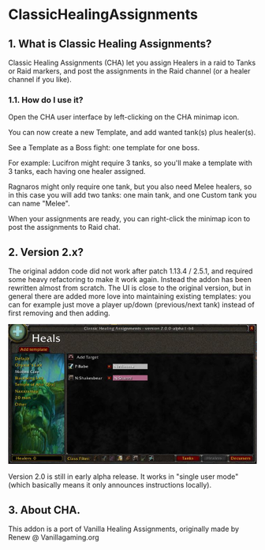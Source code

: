 # ClassicHealingAssignments

## 1. What is Classic Healing Assignments?
Classic Healing Assignments (CHA) let you assign Healers in a raid to Tanks or Raid markers, and post the assignments in the Raid channel (or a healer channel if you like).


### 1.1. How do I use it?
Open the CHA user interface by left-clicking on the CHA minimap icon.

You can now create a new Template, and add wanted tank(s) plus healer(s).

See a Template as a Boss fight: one template for one boss.

For example:
Lucifron might require 3 tanks, so you'll make a template with 3 tanks, each having one healer assigned.

Ragnaros might only require one tank, but you also need Melee healers, so in this case you will add two tanks: one main tank, and one Custom tank you can name "Melee".

When your assignments are ready, you can right-click the minimap icon to post the assignments to Raid chat.


## 2. Version 2.x?
The original addon code did not work after patch 1.13.4 / 2.5.1, and required some heavy refactoring to make it work again.
Instead the addon has been rewritten almost from scratch. The UI is close to the original version, but in general there are added more love into maintaining existing templates: you can for example just move a player up/down (previous/next tank) instead of first removing and then adding.

<img src="https://github.com/Sentilix/ClassicHealingAssignments/blob/CHA-2.0/Images/mainframe-2-0-0-a1-healers.JPG?raw=true" />

Version 2.0 is still in early alpha release. It works in "single user mode" (which basically means it only announces instructions locally).


## 3. About CHA.
This addon is a port of Vanilla Healing Assignments, originally made by Renew @ Vanillagaming.org
